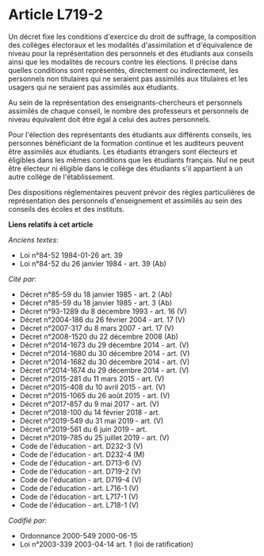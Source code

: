 # Article L719-2

Un décret fixe les conditions d'exercice du droit de suffrage, la composition des collèges électoraux et les modalités
d'assimilation et d'équivalence de niveau pour la représentation des personnels et des étudiants aux conseils ainsi que les
modalités de recours contre les élections. Il précise dans quelles conditions sont représentés, directement ou indirectement,
les personnels non titulaires qui ne seraient pas assimilés aux titulaires et les usagers qui ne seraient pas assimilés aux
étudiants.

Au sein de la représentation des enseignants-chercheurs et personnels assimilés de chaque conseil, le nombre des professeurs
et personnels de niveau équivalent doit être égal à celui des autres personnels.

Pour l'élection des représentants des étudiants aux différents conseils, les personnes bénéficiant de la formation continue
et les auditeurs peuvent être assimilés aux étudiants. Les étudiants étrangers sont électeurs et éligibles dans les mêmes
conditions que les étudiants français. Nul ne peut être électeur ni éligible dans le collège des étudiants s'il appartient à
un autre collège de l'établissement.

Des dispositions réglementaires peuvent prévoir des règles particulières de représentation des personnels d'enseignement et
assimilés au sein des conseils des écoles et des instituts.

**Liens relatifs à cet article**

_Anciens textes_:

  - Loi n°84-52 1984-01-26 art. 39
  - Loi n°84-52 du 26 janvier 1984 - art. 39 (Ab)

_Cité par_:

  - Décret n°85-59 du 18 janvier 1985 - art. 2 (Ab)
  - Décret n°85-59 du 18 janvier 1985 - art. 3 (Ab)
  - Décret n°93-1289 du 8 décembre 1993 - art. 16 (V)
  - Décret n°2004-186 du 26 février 2004 - art. 17 (V)
  - Décret n°2007-317 du 8 mars 2007 - art. 17 (V)
  - Décret n°2008-1520 du 22 décembre 2008 (Ab)
  - Décret n°2014-1673 du 29 décembre 2014 - art. (V)
  - Décret n°2014-1680 du 30 décembre 2014 - art. (V)
  - Décret n°2014-1682 du 30 décembre 2014 - art. (V)
  - Décret n°2014-1674 du 29 décembre 2014 - art. (V)
  - Décret n°2015-281 du 11 mars 2015 - art. (V)
  - Décret n°2015-408 du 10 avril 2015 - art. (V)
  - Décret n°2015-1065 du 26 août 2015 - art. (V)
  - Décret n°2017-857 du 9 mai 2017 - art. (V)
  - Décret n°2018-100 du 14 février 2018 - art.
  - Décret n°2019-549 du 31 mai 2019 - art. (V)
  - Décret n°2019-561 du 6 juin 2019 - art.
  - Décret n°2019-785 du 25 juillet 2019 - art. (V)
  - Code de l'éducation - art. D232-3 (V)
  - Code de l'éducation - art. D232-4 (M)
  - Code de l'éducation - art. D713-6 (V)
  - Code de l'éducation - art. D719-2 (V)
  - Code de l'éducation - art. D719-4 (V)
  - Code de l'éducation - art. L716-1 (V)
  - Code de l'éducation - art. L717-1 (V)
  - Code de l'éducation - art. L718-1 (V)

_Codifié par_:

  - Ordonnance 2000-549 2000-06-15
  - Loi n°2003-339 2003-04-14 art. 1 (loi de ratification)
